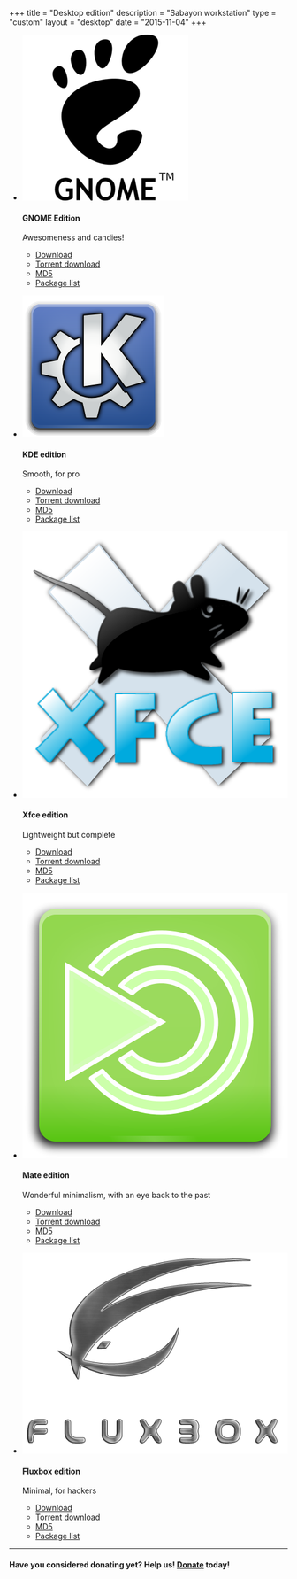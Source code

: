+++
title = "Desktop edition"
description = "Sabayon workstation"
type = "custom"
layout = "desktop"
date = "2015-11-04"
+++

* [![GNOME logo](/img/gnome-logo.png)](http://dl.sabayon.org/stable/Sabayon_Linux_19.03_amd64_GNOME.iso)

    #### GNOME Edition

    Awesomeness and candies!
    * [Download](http://dl.sabayon.org/stable/Sabayon_Linux_19.03_amd64_GNOME.iso)
    * [Torrent download](http://dl.sabayon.org/stable/Sabayon_Linux_19.03_amd64_GNOME.iso.torrent)
    * [MD5](http://dl.sabayon.org/stable/Sabayon_Linux_19.03_amd64_GNOME.iso.md5)
    * [Package list](http://dl.sabayon.org/stable/Sabayon_Linux_19.03_amd64_GNOME.iso.pkglist)

* [![KDE logo](/img/kde-logo.png)](http://dl.sabayon.org/stable/Sabayon_Linux_19.03_amd64_KDE.iso)

    #### KDE edition

    Smooth, for pro
    * [Download](http://dl.sabayon.org/stable/Sabayon_Linux_19.03_amd64_KDE.iso)
    * [Torrent download](http://dl.sabayon.org/stable/Sabayon_Linux_19.03_amd64_KDE.iso.torrent)
    * [MD5](http://dl.sabayon.org/stable/Sabayon_Linux_19.03_amd64_KDE.iso.md5)
    * [Package list](http://dl.sabayon.org/stable/Sabayon_Linux_19.03_amd64_KDE.iso.pkglist)

* [![Xfce logo](/img/xfce-logo.png)](http://dl.sabayon.org/stable/Sabayon_Linux_19.03_amd64_Xfce.iso)

    #### Xfce edition

    Lightweight but complete
    * [Download](http://dl.sabayon.org/stable/Sabayon_Linux_19.03_amd64_Xfce.iso)
    * [Torrent download](http://dl.sabayon.org/stable/Sabayon_Linux_19.03_amd64_Xfce.iso.torrent)
    * [MD5](http://dl.sabayon.org/stable/Sabayon_Linux_19.03_amd64_Xfce.iso.md5)
    * [Package list](http://dl.sabayon.org/stable/Sabayon_Linux_19.03_amd64_Xfce.iso.pkglist)

* [![Mate logo](/img/mate-logo.png)](http://dl.sabayon.org/stable/Sabayon_Linux_19.03_amd64_MATE.iso)

    #### Mate edition

    Wonderful minimalism, with an eye back to the past
    * [Download](http://dl.sabayon.org/stable/Sabayon_Linux_19.03_amd64_MATE.iso)
    * [Torrent download](http://dl.sabayon.org/stable/Sabayon_Linux_19.03_amd64_MATE.iso.torrent)
    * [MD5](http://dl.sabayon.org/stable/Sabayon_Linux_19.03_amd64_MATE.iso.md5)
    * [Package list](http://dl.sabayon.org/stable/Sabayon_Linux_19.03_amd64_MATE.iso.pkglist)

* [![Fluxbox logo](/img/fluxbox-logo.png)](http://dl.sabayon.org/stable/Sabayon_Linux_19.03_amd64_Minimal.iso)

    #### Fluxbox edition

    Minimal, for hackers
    * [Download](http://dl.sabayon.org/stable/Sabayon_Linux_19.03_amd64_Minimal.iso)
    * [Torrent download](http://dl.sabayon.org/stable/Sabayon_Linux_19.03_amd64_Minimal.iso.torrent)
    * [MD5](http://dl.sabayon.org/stable/Sabayon_Linux_19.03_amd64_Minimal.iso.md5)
    * [Package list](http://dl.sabayon.org/stable/Sabayon_Linux_19.03_amd64_Minimal.iso.pkglist)

<hr>

#### Have you considered donating yet? Help us! [Donate](/donate) today!
